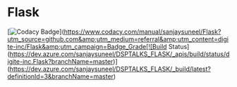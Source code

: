 # Flask

[![Codacy Badge](https://api.codacy.com/project/badge/Grade/dde6695354e74b8d83ed35e7952edd76)](https://www.codacy.com/manual/sanjaysuneel/Flask?utm_source=github.com&amp;utm_medium=referral&amp;utm_content=digite-inc/Flask&amp;utm_campaign=Badge_Grade[![Build Status](https://dev.azure.com/sanjaysuneel/DSPTALKS_FLASK/_apis/build/status/digite-inc.Flask?branchName=master)](https://dev.azure.com/sanjaysuneel/DSPTALKS_FLASK/_build/latest?definitionId=3&branchName=master)
